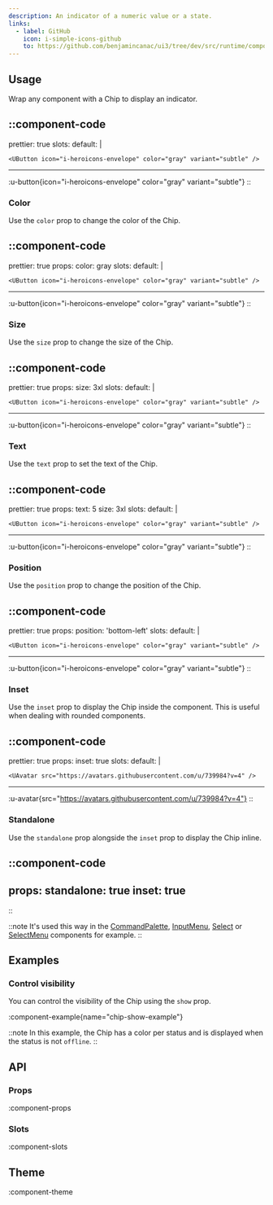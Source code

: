 ```yaml
---
description: An indicator of a numeric value or a state.
links:
  - label: GitHub
    icon: i-simple-icons-github
    to: https://github.com/benjamincanac/ui3/tree/dev/src/runtime/components/Chip.vue
---
```


## Usage

Wrap any component with a Chip to display an indicator.

::component-code
---
prettier: true
slots:
  default: |

    <UButton icon="i-heroicons-envelope" color="gray" variant="subtle" />
---
:u-button{icon="i-heroicons-envelope" color="gray" variant="subtle"}
::

### Color

Use the `color` prop to change the color of the Chip.

::component-code
---
prettier: true
props:
  color: gray
slots:
  default: |

    <UButton icon="i-heroicons-envelope" color="gray" variant="subtle" />
---
:u-button{icon="i-heroicons-envelope" color="gray" variant="subtle"}
::

### Size

Use the `size` prop to change the size of the Chip.

::component-code
---
prettier: true
props:
  size: 3xl
slots:
  default: |

    <UButton icon="i-heroicons-envelope" color="gray" variant="subtle" />
---
:u-button{icon="i-heroicons-envelope" color="gray" variant="subtle"}
::

### Text

Use the `text` prop to set the text of the Chip.

::component-code
---
prettier: true
props:
  text: 5
  size: 3xl
slots:
  default: |

    <UButton icon="i-heroicons-envelope" color="gray" variant="subtle" />
---
:u-button{icon="i-heroicons-envelope" color="gray" variant="subtle"}
::

### Position

Use the `position` prop to change the position of the Chip.

::component-code
---
prettier: true
props:
  position: 'bottom-left'
slots:
  default: |

    <UButton icon="i-heroicons-envelope" color="gray" variant="subtle" />
---
:u-button{icon="i-heroicons-envelope" color="gray" variant="subtle"}
::

### Inset

Use the `inset` prop to display the Chip inside the component. This is useful when dealing with rounded components.

::component-code
---
prettier: true
props:
  inset: true
slots:
  default: |

    <UAvatar src="https://avatars.githubusercontent.com/u/739984?v=4" />
---
:u-avatar{src="https://avatars.githubusercontent.com/u/739984?v=4"}
::

### Standalone

Use the `standalone` prop alongside the `inset` prop to display the Chip inline.

::component-code
---
props:
  standalone: true
  inset: true
---
::

::note
It's used this way in the [CommandPalette](/components/command-palette), [InputMenu](/components/input-menu), [Select](/components/select) or [SelectMenu](/components/select-menu) components for example.
::

## Examples

### Control visibility

You can control the visibility of the Chip using the `show` prop.

:component-example{name="chip-show-example"}

::note
In this example, the Chip has a color per status and is displayed when the status is not `offline`.
::

## API

### Props

:component-props

### Slots

:component-slots

## Theme

:component-theme
